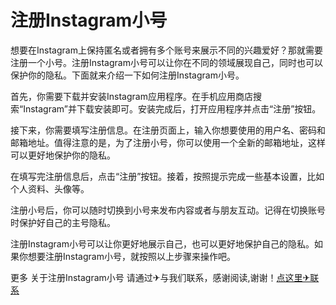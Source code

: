 # 注册Instagram小号

想要在Instagram上保持匿名或者拥有多个账号来展示不同的兴趣爱好？那就需要注册一个小号。注册Instagram小号可以让你在不同的领域展现自己，同时也可以保护你的隐私。下面就来介绍一下如何注册Instagram小号。

首先，你需要下载并安装Instagram应用程序。在手机应用商店搜索“Instagram”并下载安装即可。安装完成后，打开应用程序并点击“注册”按钮。

接下来，你需要填写注册信息。在注册页面上，输入你想要使用的用户名、密码和邮箱地址。值得注意的是，为了注册小号，你可以使用一个全新的邮箱地址，这样可以更好地保护你的隐私。

在填写完注册信息后，点击“注册”按钮。接着，按照提示完成一些基本设置，比如个人资料、头像等。

注册小号后，你可以随时切换到小号来发布内容或者与朋友互动。记得在切换账号时保护好自己的主号隐私。

注册Instagram小号可以让你更好地展示自己，也可以更好地保护自己的隐私。如果你想要注册Instagram小号，就按照以上步骤来操作吧。

更多 关于注册Instagram小号 请通过✈与我们联系，感谢阅读,谢谢！[点这里✈联系](https://lm.k02.cc)